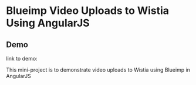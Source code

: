 # Blueimp Video Uploads to Wistia Using AngularJS

## Demo
link to demo:

This mini-project is to demonstrate video uploads to Wistia using Blueimp in AngularJS 
